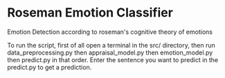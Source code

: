 # Roseman Emotion Classifier
 Emotion Detection according to roseman's cognitive theory of emotions

 To run the script, first of all open a terminal in the src/ directory, then run data_preprocessing.py then appraisal_model.py then emotion_model.py then predict.py in that order. Enter the sentence you want to predict in the predict.py to get a prediction.
